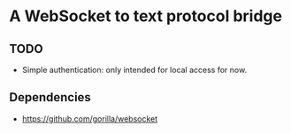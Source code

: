 # A WebSocket to text protocol bridge

## TODO

* Simple authentication: only intended for local access for now.

## Dependencies

* https://github.com/gorilla/websocket
